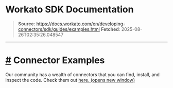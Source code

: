 # Workato SDK Documentation

> **Source**: https://docs.workato.com/en/developing-connectors/sdk/guides/examples.html
> **Fetched**: 2025-08-26T02:35:26.048547

---

# [#](<#connector-examples>) Connector Examples

Our community has a wealth of connectors that you can find, install, and inspect the code. Check them out [here. (opens new window)](<https://app.workato.com/browse/connectors>)
